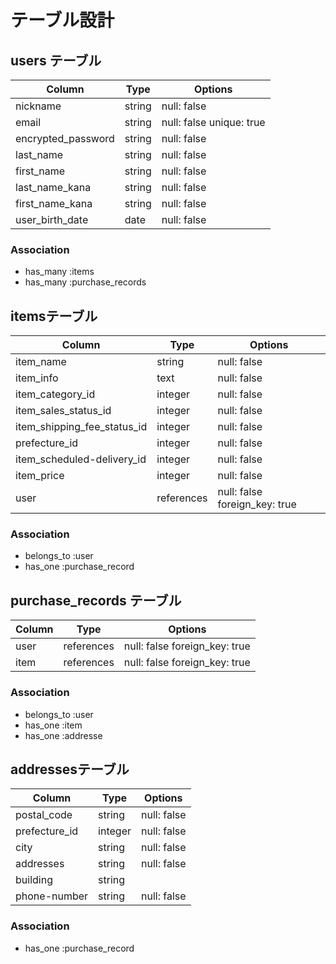# テーブル設計

## users テーブル

| Column             | Type    | Options                  |
| ------------------ | ------- | ------------------------ |
| nickname           | string  | null: false              |
| email              | string  | null: false unique: true |
| encrypted_password | string  | null: false              |
| last_name          | string  | null: false              |
| first_name         | string  | null: false              |
| last_name_kana     | string  | null: false              |
| first_name_kana    | string  | null: false              |
| user_birth_date    | date    | null: false              |

### Association

- has_many :items
- has_many :purchase_records

## itemsテーブル

| Column                      | Type       | Options                      |
| --------------------------- | ---------- | ---------------------------- |
| item_name                   | string     | null: false                  |
| item_info                   | text       | null: false                  |
| item_category_id            | integer    | null: false                  |
| item_sales_status_id        | integer    | null: false                  |
| item_shipping_fee_status_id | integer    | null: false                  |
| prefecture_id               | integer    | null: false                  |
| item_scheduled-delivery_id  | integer    | null: false                  |
| item_price                  | integer    | null: false                  |
| user                        | references | null: false foreign_key: true|

### Association

- belongs_to :user
- has_one :purchase_record

## purchase_records テーブル

| Column    | Type       | Options                        |
| --------- | ---------- | ------------------------------ |
| user      | references | null: false   foreign_key: true|
| item      | references | null: false   foreign_key: true|

### Association

- belongs_to :user
- has_one :item
- has_one :addresse

## addressesテーブル

| Column       | Type       | Options       |
| ------------ | ---------- | ------------- |
| postal_code  | string     | null: false   |
| prefecture_id| integer    | null: false   |
| city         | string     | null: false   |
| addresses    | string     | null: false   |
| building     | string     |               |
| phone-number | string     | null: false   |

### Association

- has_one :purchase_record


